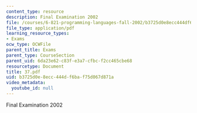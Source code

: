 ```yaml
---
content_type: resource
description: Final Examination 2002
file: /courses/6-821-programming-languages-fall-2002/b3725d0e8ecc444df6baf75d067d871a_37.pdf
file_type: application/pdf
learning_resource_types:
- Exams
ocw_type: OCWFile
parent_title: Exams
parent_type: CourseSection
parent_uid: 6da23e62-c83f-e3a7-cfbc-f2cc465cbe68
resourcetype: Document
title: 37.pdf
uid: b3725d0e-8ecc-444d-f6ba-f75d067d871a
video_metadata:
  youtube_id: null
---
```

Final Examination 2002

